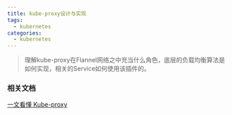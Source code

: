 ```yaml
---
title: kube-proxy设计与实现
tags:
  - kubernetes
categories:
  - kubernetes
---
```


> 理解kube-proxy在Flannel网络之中充当什么角色，底层的负载均衡算法是如何实现，相关的Service如何使用该插件的。

### 相关文档

[一文看懂 Kube-proxy](https://zhuanlan.zhihu.com/p/337806843)